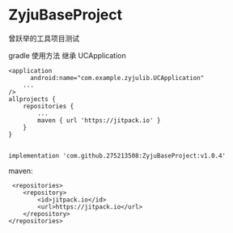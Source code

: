 # ZyjuBaseProject
曾跃举的工具项目测试


gradle 使用方法 
继承 UCApplication

 	<application
      	  android:name="com.example.zyjulib.UCApplication"
	  	...
	/>
  	allprojects {
  		repositories {
			...
			maven { url 'https://jitpack.io' }
		}
	}


 	implementation 'com.github.275213508:ZyjuBaseProject:v1.0.4'
 maven:
 
 	 <repositories>
		<repository>
		    <id>jitpack.io</id>
		    <url>https://jitpack.io</url>
		</repository>
	</repositories>
